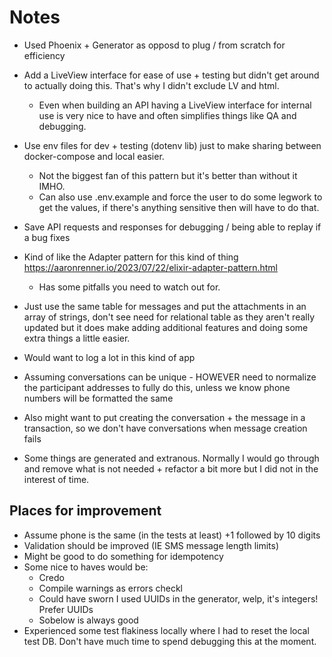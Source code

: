 # Notes

- Used Phoenix + Generator as opposd to plug / from scratch for efficiency
- Add a LiveView interface for ease of use + testing but didn't get around to actually doing this. That's why I didn't exclude LV and html.
  - Even when building an API having a LiveView interface for internal use is very nice to have and often simplifies things like QA and debugging.
- Use env files for dev + testing (dotenv lib) just to make sharing between docker-compose and local easier.
  - Not the biggest fan of this pattern but it's better than without it IMHO.
  - Can also use .env.example and force the user to do some legwork to get the values, if there's anything sensitive then will have to do that.
- Save API requests and responses for debugging / being able to replay if a bug fixes
- Kind of like the Adapter pattern for this kind of thing https://aaronrenner.io/2023/07/22/elixir-adapter-pattern.html
  - Has some pitfalls you need to watch out for.

- Just use the same table for messages and put the attachments in an array of strings, don't see need for relational table as they aren't really updated but it does make adding additional features and doing some extra things a little easier.
- Would want to log a lot in this kind of app
- Assuming conversations can be unique - HOWEVER need to normalize the participant addresses to fully do this, unless we know phone numbers will be formatted the same
- Also might want to put creating the conversation + the message in a transaction, so we don't have conversations when message creation fails
- Some things are generated and extranous. Normally I would go through and remove what is not needed + refactor a bit more but I did not in the interest of time.


## Places for improvement

- Assume phone is the same (in the tests at least) +1 followed by 10 digits
- Validation should be improved (IE SMS message length limits)
- Might be good to do something for idempotency
- Some nice to haves would be:
  - Credo
  - Compile warnings as errors checkl
  - Could have sworn I used UUIDs in the generator, welp, it's integers! Prefer UUIDs
  - Sobelow is always good
- Experienced some test flakiness locally where I had to reset the local test DB. Don't have much time to spend debugging this at the moment.